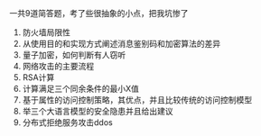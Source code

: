 一共9道简答题，考了些很抽象的小点，把我坑惨了
1. 防火墙局限性
2. 从使用目的和实现方式阐述消息鉴别码和加密算法的差异
3. 量子加密，如何判断有人窃听
4. 网络攻击的主要流程
5. RSA计算
6. 计算满足三个同余条件的最小X值
7. 基于属性的访问控制策略，其优点，并且比较传统的访问控制模型
8. 举三个大语言模型的安全隐患并且给出建议
9. 分布式拒绝服务攻击ddos
